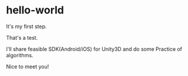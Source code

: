 # hello-world
It's my first step.

That's a test.

I'll share feasible SDK(Android/iOS) for Unity3D and do some Practice of algorithms.

Nice to meet you!
